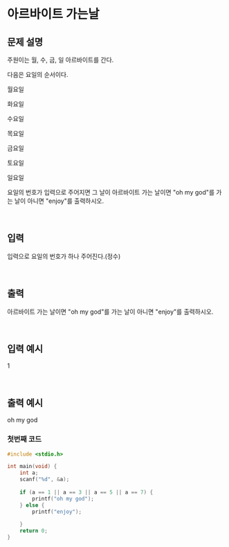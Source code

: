 # 아르바이트 가는날
## 문제 설명     

주원이는 월, 수, 금, 일 아르바이트를 간다.

다음은 요일의 순서이다.

월요일

화요일

수요일

목요일

금요일

토요일

일요일

요일의 번호가 입력으로 주어지면 그 날이 아르바이트 가는 날이면 "oh my god"를 가는 날이 아니면 "enjoy"를 출력하시오.

​

## 입력

입력으로 요일의 번호가 하나 주어진다.(정수)

​

## 출력

 아르바이트 가는 날이면 "oh my god"를 가는 날이 아니면 "enjoy"를 출력하시오.

​

## 입력 예시   

1

​

## 출력 예시

oh my god

### 첫번째 코드
```c
#include <stdio.h>

int main(void) {
    int a;
    scanf("%d", &a);
    
    if (a == 1 || a == 3 || a == 5 || a == 7) {
        printf("oh my god");
    } else {
        printf("enjoy");
        
    }
    return 0;
}
```